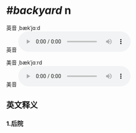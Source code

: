 # ***\#backyard*** n
英音 ˌbækˈjɑːd  
英音
<audio src="./media/backyard1_AAC.aac" controls="controls"></audio>

美音 ˌbækˈjɑːrd  
美音
<audio src="./media/backyard2_AAC.aac" controls="controls"></audio>



  

英文释义
---
### 1.**后院**  


